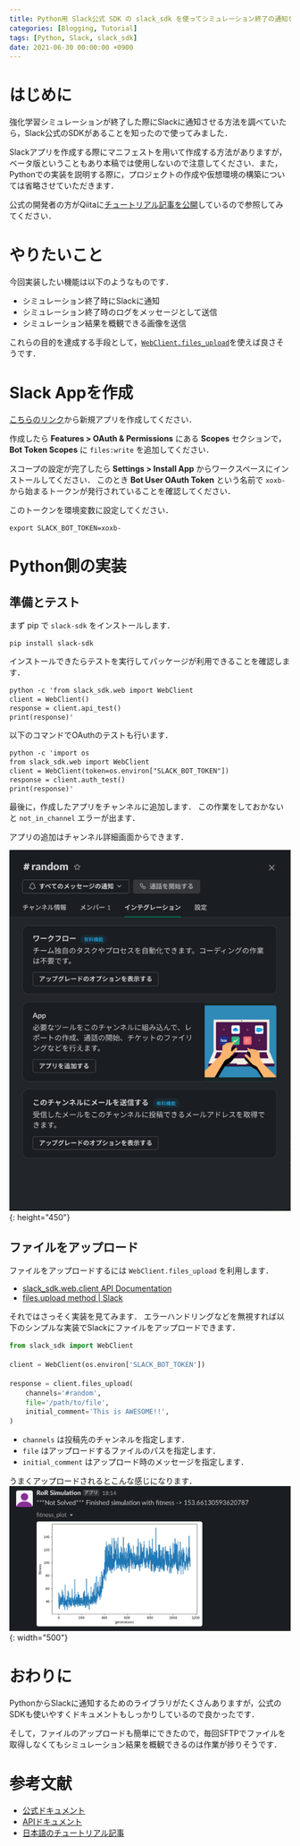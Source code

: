 ```yaml
---
title: Python用 Slack公式 SDK の slack_sdk を使ってシミュレーション終了の通知を画像とともにお知らせする
categories: [Blogging, Tutorial]
tags: [Python, Slack, slack_sdk]
date: 2021-06-30 00:00:00 +0900
---
```


# はじめに
強化学習シミュレーションが終了した際にSlackに通知させる方法を調べていたら，Slack公式のSDKがあることを知ったので使ってみました．

Slackアプリを作成する際にマニフェストを用いて作成する方法がありますが，ベータ版ということもあり本稿では使用しないので注意してください．また，Pythonでの実装を説明する際に，プロジェクトの作成や仮想環境の構築については省略させていただきます．

公式の開発者の方がQiitaに[チュートリアル記事を公開](https://qiita.com/seratch/items/8f93fd0bf815b0b1d557)しているので参照してみてください．

# やりたいこと
今回実装したい機能は以下のようなものです．

- シミュレーション終了時にSlackに通知
- シミュレーション終了時のログをメッセージとして送信
- シミュレーション結果を概観できる画像を送信

これらの目的を達成する手段として，[`WebClient.files_upload`](https://slack.dev/python-slack-sdk/api-docs/slack_sdk/web/client.html#slack_sdk.web.client.WebClient.files_upload)を使えば良さそうです．

# Slack Appを作成
[こちらのリンク](https://api.slack.com/apps)から新規アプリを作成してください．

作成したら **Features > OAuth & Permissions** にある **Scopes** セクションで，**Bot Token Scopes** に `files:write` を追加してください．

スコープの設定が完了したら **Settings > Install App** からワークスペースにインストールしてください．
このとき **Bot User OAuth Token** という名前で `xoxb-` から始まるトークンが発行されていることを確認してください．

このトークンを環境変数に設定してください．
```terminal
export SLACK_BOT_TOKEN=xoxb-
```

# Python側の実装
## 準備とテスト
まず pip で `slack-sdk` をインストールします．
```terminal
pip install slack-sdk
```

インストールできたらテストを実行してパッケージが利用できることを確認します．
```terminal
python -c 'from slack_sdk.web import WebClient
client = WebClient()
response = client.api_test()
print(response)'
```

以下のコマンドでOAuthのテストも行います．
```terminal
python -c 'import os
from slack_sdk.web import WebClient
client = WebClient(token=os.environ["SLACK_BOT_TOKEN"])
response = client.auth_test()
print(response)'
```

最後に，作成したアプリをチャンネルに追加します．
この作業をしておかないと `not_in_channel` エラーが出ます．

アプリの追加はチャンネル詳細画面からできます．

![アプリをチャンネルに追加する](/assets/img/posts/2021-06-29-slack-sdk-from-python/add-app.png){: height="450"}

## ファイルをアップロード
ファイルをアップロードするには `WebClient.files_upload` を利用します．

- [slack_sdk.web.client API Documentation](https://slack.dev/python-slack-sdk/api-docs/slack_sdk/web/client.html#slack_sdk.web.client.WebClient.files_upload)
- [files.upload method \| Slack](https://api.slack.com/methods/files.upload)

それではさっそく実装を見てみます．
エラーハンドリングなどを無視すれば以下のシンプルな実装でSlackにファイルをアップロードできます．
```python
from slack_sdk import WebClient

client = WebClient(os.environ['SLACK_BOT_TOKEN'])

response = client.files_upload(
    channels='#random',
    file='/path/to/file',
    initial_comment='This is AWESOME!!',
)
```

- `channels` は投稿先のチャンネルを指定します．
- `file` はアップロードするファイルのパスを指定します．
- `initial_comment` はアップロード時のメッセージを指定します．

うまくアップロードされるとこんな感じになります．
![ファイルをアップロード](/assets/img/posts/2021-06-29-slack-sdk-from-python/upload.png){: width="500"}

# おわりに
PythonからSlackに通知するためのライブラリがたくさんありますが，公式のSDKも使いやすくドキュメントもしっかりしているので良かったです．

そして，ファイルのアップロードも簡単にできたので，毎回SFTPでファイルを取得しなくてもシミュレーション結果を概観できるのは作業が捗りそうです．

# 参考文献
- [公式ドキュメント](https://slack.dev/python-slack-sdk/)
- [APIドキュメント](https://slack.dev/python-slack-sdk/api-docs/slack_sdk)
- [日本語のチュートリアル記事]((https://qiita.com/seratch/items/8f93fd0bf815b0b1d557))
